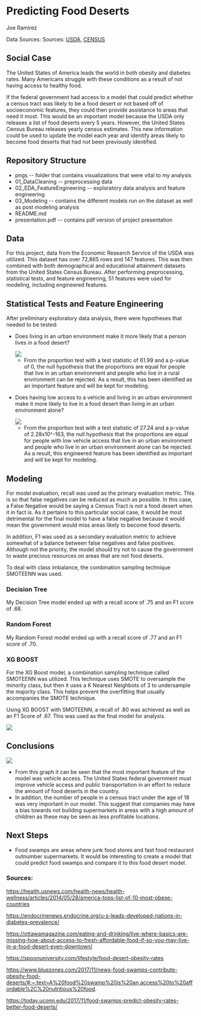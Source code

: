 # Predicting Food Deserts

Joe Ramirez

Data Sources: Sources: [USDA,](https://www.ers.usda.gov/data-products/food-access-research-atlas/download-the-data/) [CENSUS](https://data.census.gov/cedsci/)

## Social Case

The United States of America leads the world in both obesity and diabetes rates. Many Americans struggle with these conditions as a result of not having access to healthy food.

If the federal government had access to a model that could predict whether a census tract was likely to be a food desert or not based off of socioeconomic features, they could then provide assistance to areas that need it most.
This would be an important model because the USDA only releases a list of food deserts every 5 years. However, the United States Census Bureau releases yearly census estimates. This new information could be used to update the model each year and identify areas likely to become food deserts that had not been previously identified.

## Repository Structure
* pngs -- folder that contains visualizations that were vital to my analysis
* 01_DataCleaning -- preprocessing data
* 02_EDA_FeatureEngineering -- exploratory data analysis and feature engineering
* 03_Modeling -- contains the different models run on the dataset as well as post modeling analysis
* README.md
* presentation.pdf -- contains pdf version of project presentation

## Data

For this project, data from the Economic Research Service of the USDA was utilized. This dataset has over 72,865 rows and 147 features. This was then combined with both demographical and educational attainment datasets from the United States Census Bureau. After performing preprocessing, statistical tests, and feature engineering, 51 features were used for modeling, including engineered features.

## Statistical Tests and Feature Engineering

After preliminary exploratory data analysis, there were hypotheses that needed to be tested:

* Does living in an urban environment make it more likely that a person lives in a food desert?

	<img src="https://raw.githubusercontent.com/Sonora27/food_desert_classification/master/pngs/Type%20of%20Census%20Tract.png">

	* From the proportion test with a test statistic of 61.99 and a p-value of 0, the null hypothesis that the proportions are equal for people that live in an urban environment and people who live in a rural environment can be rejected. As a result, this has been identified as an important feature and will be kept for modeling.

* Does having low access to a vehicle and living in an urban environment make it more likely to live in a food desert than living in an urban environment alone?

	<img src="https://raw.githubusercontent.com/Sonora27/food_desert_classification/master/pngs/FDR%20by%20VA%20in%20Urban%20Environment.png">

	* From the proportion test with a test statistic of 27.24 and a p-value of 2.28x10^-163, the null hypothesis that the proportions are equal for people with low vehicle access that live in an urban environment and people who live in an urban environment alone can be rejected. As a result, this engineered feature has been identified as important and will be kept for modeling.


## Modeling

For model evaluation, recall was used as the primary evaluation metric. This is so that false negatives can be reduced as much as possible. In this case, a False Negative would be saying a Census Tract is not a food desert when it in fact is. As it pertains to this particular social case, it would be most detrimental for the final model to have a false negative because it would mean the government would miss areas likely to become food deserts.

In addition, F1 was used as a secondary evaluation metric to achieve somewhat of a balance between false negatives and false positives. Although not the priority, the model should try not to cause the government to waste precious resources on areas that are not food deserts.

To deal with class imbalance, the combination sampling technique SMOTEENN was used. 

### Decision Tree

My Decision Tree model ended up with a recall score of .75 and an F1 score of .68.

### Random Forest

My Random Forest model ended up with a recall score of .77 and an F1 score of .70.

### XG BOOST

For the XG Boost model, a combination sampling technique called SMOTEENN was utilized. This technique uses SMOTE to oversample the minority class, but then it uses a K Nearest Neighbots of 3 to undersample the majority class. This helps prevent the overfitting that usually accompanies the SMOTE technique.

Using XG BOOST with SMOTEENN, a recall of .80 was achieved as well as an F1 Score of .67. This was used as the final model for analysis.

<img src="https://raw.githubusercontent.com/Sonora27/food_desert_classification/master/pngs/XGB_SMOTEENN_CM.png">

## Conclusions

<img src="https://raw.githubusercontent.com/Sonora27/food_desert_classification/master/pngs/feature_importance.png">

* From this graph it can be seen that the most important feature of the model was vehicle access. The United States federal government must improve vehicle access and public transportation in an effort to reduce the amount of food deserts in the country.
* In addition, the number of people in a census tract under the age of 18 was very important in our model. This suggest that companies may have a bias towards not building supermarkets in areas with a high amount of children as these may be seen as less profitable locations.

## Next Steps 

* Food swamps are areas where junk food stores and fast food restaurant outnumber supermarkets. It would be interesting to create a model that could predict food swamps and compare it to this food desert model.



### Sources: 

https://health.usnews.com/health-news/health-wellness/articles/2014/05/28/america-tops-list-of-10-most-obese-countries

https://endocrinenews.endocrine.org/u-s-leads-developed-nations-in-diabetes-prevalence/

https://ottawamagazine.com/eating-and-drinking/live-where-basics-are-missing-how-about-access-to-fresh-affordable-food-if-so-you-may-live-in-a-food-desert-even-downtown/

https://spoonuniversity.com/lifestyle/food-desert-obesity-rates

https://www.bluezones.com/2017/11/news-food-swamps-contribute-obesity-food-deserts/#:~:text=A%20food%20swamp%20is%20an,access%20to%20affordable%2C%20nutritious%20food.

https://today.uconn.edu/2017/11/food-swamps-predict-obesity-rates-better-food-deserts/